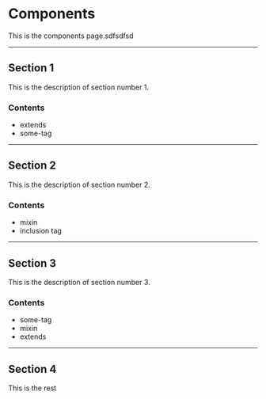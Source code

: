 # Components
This is the components page.sdfsdfsd

---

## Section 1
This is the description of section number 1.

### Contents
* extends
* some-tag

---

## Section 2
This is the description of section number 2.

### Contents
* mixin
* inclusion tag

---

## Section 3
This is the description of section number 3.

### Contents
* some-tag
* mixin
* extends

---

## Section 4
This is the rest
